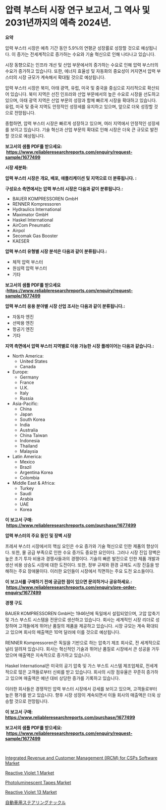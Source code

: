 <p><h1>압력 부스터 시장 연구 보고서, 그 역사 및 2031년까지의 예측 2024년.</h1></p><p><strong>요약</strong></p>
<p><p>압력 부스터 시장은 예측 기간 동안 5.9%의 연평균 성장률로 성장할 것으로 예상됩니다. 이 증가는 전세계적으로 증가하는 수요와 기술 혁신으로 인해 나타나고 있습니다.</p><p>시장 동향으로는 인프라 개선 및 산업 부문에서의 증가하는 수요로 인해 압력 부스터의 수요가 증가하고 있습니다. 또한, 에너지 효율성 및 자동화의 중요성이 커지면서 압력 부스터의 시장 규모가 계속해서 확대될 것으로 예상됩니다.</p><p>압력 부스터 시장은 북미, 아태 광역, 유럽, 미국 및 중국을 중심으로 지리적으로 확산되어 있습니다. 북미 지역은 선진 인프라와 산업 부문에서의 높은 수요로 시장을 선도하고 있으며, 아태 광역 지역은 산업 부문의 성장과 함께 빠르게 시장을 확대하고 있습니다. 유럽, 미국 및 중국 지역도 안정적인 성장세를 유지하고 있으며, 앞으로 더욱 성장할 것으로 전망됩니다.</p><p>종합하면, 압력 부스터 시장은 빠르게 성장하고 있으며, 여러 지역에서 안정적인 성장세를 보이고 있습니다. 기술 혁신과 산업 부문의 확대로 인해 시장은 더욱 큰 규모로 발전할 것으로 예상됩니다.</p></p>
<p><strong>보고서의 샘플 PDF를 받으세요: &nbsp;<a href="https://www.reliableresearchreports.com/enquiry/request-sample/1677499">https://www.reliableresearchreports.com/enquiry/request-sample/1677499</a></strong></p>
<p><strong>시장 세분화:</strong></p>
<p><strong> 압력 부스터 시장은 개요, 배포, 애플리케이션 및 지역으로 더 분류됩니다. :</strong></p>
<p><strong>구성요소 측면에서는 압력 부스터 시장은 다음과 같이 분류됩니다.:</strong></p>
<p><ul><li>BAUER KOMPRESSOREN GmbH</li><li>RENNER Kompressoren</li><li>Hydraulics International</li><li>Maximator GmbH</li><li>Haskel International</li><li>AirCom Pneumatic</li><li>Airpol</li><li>Secomak Gas Booster</li><li>KAESER</li></ul></p>
<p><strong> 압력 부스터 유형별 시장 분석은 다음과 같이 분류됩니다.:</strong></p>
<p><ul><li>체적 압력 부스터</li><li>원심력 압력 부스터</li><li>기타</li></ul></p>
<p><strong>보고서의 샘플 PDF를 받으세요 :<a href="https://www.reliableresearchreports.com/enquiry/request-sample/1677499">https://www.reliableresearchreports.com/enquiry/request-sample/1677499</a></strong></p>
<p><strong> 압력 부스터 응용 분야별 시장 산업 조사는 다음과 같이 분류됩니다.:</strong></p>
<p><ul><li>자동차 엔진</li><li>선박용 엔진</li><li>항공기 엔진</li><li>기타</li></ul></p>
<p><strong>지역 측면에서 압력 부스터 지역별로 이용 가능한 시장 플레이어는 다음과 같습니다.:</strong></p>
<p><ul>
    <li>
        North America:
        <ul>
            <li>United States</li>
            <li>Canada</li>
        </ul>
    </li>
    <li>
        Europe:
        <ul>
            <li>Germany</li>
            <li>France</li>
            <li>U.K.</li>
            <li>Italy</li>
            <li>Russia</li>
        </ul>
    </li>
    <li>
        Asia-Pacific:
        <ul>
            <li>China</li>
            <li>Japan</li>
            <li>South Korea</li>
            <li>India</li>
            <li>Australia</li>
            <li>China Taiwan</li>
            <li>Indonesia</li>
            <li>Thailand</li>
            <li>Malaysia</li>
        </ul>
    </li>
    <li>
        Latin America:
        <ul>
            <li>Mexico</li>
            <li>Brazil</li>
            <li>Argentina Korea</li>
            <li>Colombia</li>
        </ul>
    </li>
    <li>
        Middle East & Africa:
        <ul>
            <li>Turkey</li>
            <li>Saudi</li>
            <li>Arabia</li>
            <li>UAE</li>
            <li>Korea</li>
        </ul>
    </li>
    </ul></p>
<p><strong>이 보고서 구매: &nbsp;<a href="https://www.reliableresearchreports.com/purchase/1677499">https://www.reliableresearchreports.com/purchase/1677499</a></strong></p>
<p><strong>압력 부스터의 주요 동인 및 장벽 시장</strong></p>
<p><p>프레셔 부스터 시장에서의 핵심 요인은 수요 증가와 기술 혁신으로 인한 제품의 향상이다. 또한, 물 공급 부족으로 인한 수요 증가도 중요한 요인이다. 그러나 시장 진입 장벽은 높은 초기 투자 비용과 경쟁사들과의 경쟁이다. 기술의 빠른 발전으로 인한 제품 개발과 생산 비용 상승도 시장에 대한 도전이다. 또한, 정부 규제와 환경 규제도 시장 진출을 방해하는 주요 장애물이다. 이러한 요인들이 시장에서 직면하는 주요 도전 요소들이다.</p></p>
<p><strong>이 보고서를 구매하기 전에 궁금한 점이 있으면 문의하거나 공유하세요.: &nbsp;<a href="https://www.reliableresearchreports.com/enquiry/pre-order-enquiry/1677499">https://www.reliableresearchreports.com/enquiry/pre-order-enquiry/1677499</a></strong></p>
<p><strong>경쟁 구도</strong></p>
<p><p>BAUER KOMPRESSOREN GmbH는 1946년에 독일에서 설립되었으며, 고압 압축기 및 가스 부스트 시스템을 전문으로 생산하고 있습니다. 회사는 세계적인 시장 리더로 성장하며 고객들에게 뛰어난 품질의 제품을 제공하고 있습니다. 시장 규모는 계속 확대되고 있으며 회사의 매출액은 10억 달러에 이를 것으로 예상됩니다.</p><p>RENNER Kompressoren은 독일을 기반으로 하는 압축기 제조 회사로, 전 세계적으로 널리 알려져 있습니다. 회사는 혁신적인 기술과 뛰어난 품질로 시장에서 큰 성공을 거두었으며 매출액은 지속적으로 증가하고 있습니다.</p><p>Haskel International은 미국의 공기 압축 및 가스 부스트 시스템 제조업체로, 전세계적으로 많은 고객들로부터 신뢰를 받고 있습니다. 회사의 시장 점유율은 꾸준히 증가하고 있으며 매출액은 예년 대비 상당한 증가를 기록하고 있습니다.</p><p>이러한 회사들은 경쟁적인 압력 부스터 시장에서 강세를 보이고 있으며, 고객들로부터 높은 평가를 받고 있습니다. 향후 시장 성장이 계속되면서 이들 회사의 매출액은 더욱 상승할 것으로 전망됩니다.</p></p>
<p><strong>이 보고서 구매: &nbsp; <a href="https://www.reliableresearchreports.com/purchase/1677499">https://www.reliableresearchreports.com/purchase/1677499</a></strong></p>
<p><strong>보고서의 샘플 PDF를 받으세요: &nbsp;<a href="https://www.reliableresearchreports.com/enquiry/request-sample/1677499">https://www.reliableresearchreports.com/enquiry/request-sample/1677499</a></strong><strong></strong></p>
<p>&nbsp;</p>
<p><p><a href="https://fearless-okapi-6c8.notion.site/Integrated-Revenue-and-Customer-Management-IRCM-for-CSPs-Software-Market-Analysis-Examines-its-Sco-fad8d3cef3714df1950768b2936e1c6b">Integrated Revenue and Customer Management (IRCM) for CSPs Software Market</a></p><p><a href="https://view.publitas.com/reportprime-1/reactive-violet-1-market-research-report-reveals-the-latest-trends-and-opportunities-of-this-market-for-period-from-2024-2031/">Reactive Violet 1 Market</a></p><p><a href="https://github.com/lylyparadise/Market-Research-Report-List-2/blob/main/photoluminescent-tapes-market.md">Photoluminescent Tapes Market</a></p><p><a href="https://view.publitas.com/reportprime-1/reactive-violet-13-market-provides-a-comprehensive-analysis-including-a-macro-overview-of-the-market-as-well-as-micro-details-such-as-market-size-and-competitive-landscape/">Reactive Violet 13 Market</a></p><p><a href="https://github.com/ppmazlotr77499/Market-Research-Report-List-1/blob/main/6055677192059.md">自動車用ステアリングナックル</a></p></p>